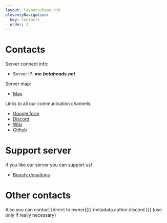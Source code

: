 ```yaml
---
layout: layouts/base.njk
eleventyNavigation:
  key: Contacts
  order: 3
---
```

# Contacts

Server connect info:
- Server IP: ***mc.betaheads.net***

Server map:
- [Map](/map/)

Links to all our communication channels:

- [Google form](https://forms.gle/UzLmvb49xCwuWkXh7)
- [Discord](https://discord.com/invite/cFjqQqg7Hv)
- [Wiki](https://betaheads.net/wiki)
- [Github](https://github.com/betaheads)



# Support server

If you like our server you can support us!

- [Boosty donations](https://boosty.to/mishavolkov)


# Other contacts

Also you can contact [direct to owner]({{ metadata.author.discord }}) (use only if really necessary)
